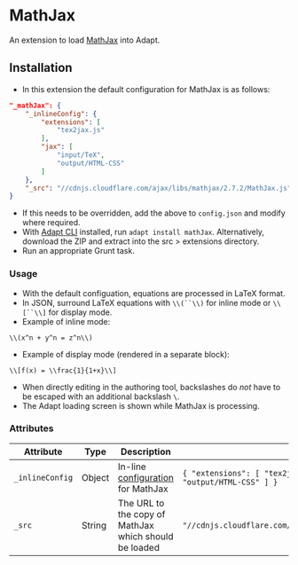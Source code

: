 # MathJax

An extension to load [MathJax](https://www.mathjax.org) into Adapt.

## Installation

* In this extension the default configuration for MathJax is as follows:
```json
"_mathJax": {
	"_inlineConfig": {
		"extensions": [
			"tex2jax.js"
		],
		"jax": [
			"input/TeX",
			"output/HTML-CSS"
		]
	},
	"_src": "//cdnjs.cloudflare.com/ajax/libs/mathjax/2.7.2/MathJax.js"
}
```
* If this needs to be overridden, add the above to `config.json` and modify where required.
* With [Adapt CLI](https://github.com/adaptlearning/adapt-cli) installed, run `adapt install mathJax`. Alternatively, download the ZIP and extract into the src > extensions directory.
* Run an appropriate Grunt task.

### Usage

* With the default configuation, equations are processed in LaTeX format.
* In JSON, surround LaTeX equations with `\\(``\\)` for inline mode or `\\[``\\]` for display mode.
* Example of inline mode:
```
\\(x^n + y^n = z^n\\)
```
* Example of display mode (rendered in a separate block):
```
\\[f(x) = \\frac{1}{1+x}\\]
```
* When directly editing in the authoring tool, backslashes do *not* have to be escaped with an additional backslash `\`.
* The Adapt loading screen is shown while MathJax is processing.

### Attributes

Attribute | Type | Description | Default
--------- | ---- | ----------- | -------
`_inlineConfig` | Object | In-line [configuration](http://docs.mathjax.org/en/latest/options/index.html#configuration) for MathJax | `{ "extensions": [ "tex2jax.js" ], "jax": [ "input/TeX", "output/HTML-CSS" ] }`
`_src` | String | The URL to the copy of MathJax which should be loaded | `"//cdnjs.cloudflare.com/ajax/libs/mathjax/2.7.2/MathJax.js"`
